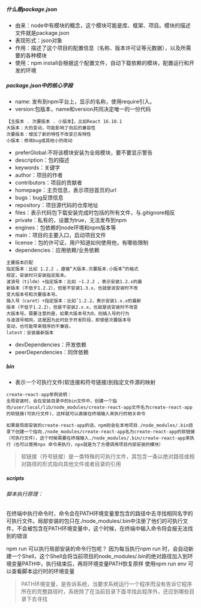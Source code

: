 ##### 什么是package.json
- 由来：node中有模块的概念，这个模块可能是库、框架、项目。模块的描述文件就是package.json
- 表现形式：json对象
- 作用：描述了这个项目的配置信息（名称、版本许可证等元数据），以及所需要的各种模块
- 使用：npm install会根据这个配置文件，自动下载依赖的模块，配置运行和开发的环境
##### package.json中的核心字段
- name: 发布到npm平台上，显示的名称，使用require引入。
- version:包版本，name和version共同决定唯一的一份代码
```
【主版本 . 次要版本 . ⼩版本】，⽐如React 16.10.1
⼤版本：⼤的变动，可能影响了向后的兼容性
次要版本：增加了新的特性不改变已有特性
⼩版本：修改bug或其他⼩的改动
```
- preferGlobal:不将该模块安装为全局模块，要不要显示警告
- description：包的描述
- keywords：关键字
- author：项目的作者
- contributors：项目的贡献者
- homepage：主页信息，表示项目首页的url
- bugs：bug反馈信息
- repository：项目源代码的仓库地址
- files：表示代码包下载安装完成时包括的所有文件，与.gitignore相反
- private：私有的，设置为true，无法发布到npm
- engines：包依赖的node环境和npm版本等
- main：项目的主要入口，启动项目文件
- license：包的许可证，用户知道如何使用他，有哪些限制
- dependencies：应⽤依赖/业务依赖
```
主要版本匹配
指定版本：⽐如 1.2.2 ，遵循“⼤版本.次要版本.⼩版本”的格式
规定，安装时只安装指定版本。
波浪号（tilde）+指定版本：⽐如 ~1.2.2 ，表示安装1.2.x的最
新版本（不低于1.2.2），但是不安装1.3.x，也就是说安装时不改
变⼤版本号和次要版本号。
插⼊号（caret）+指定版本：⽐如ˆ1.2.2，表示安装1.x.x的最新
版本（不低于1.2.2），但是不安装2.x.x，也就是说安装时不改变
⼤版本号。需要注意的是，如果⼤版本号为0，则插⼊号的⾏为
与波浪号相同，这是因为此时处于开发阶段，即使是次要版本号
变动，也可能带来程序的不兼容。
latest：安装最新版本
```
- devDependencies：开发依赖
- peerDependencies：同伴依赖
##### bin
- 表示一个可执行文件(软连接和符号链接)到指定文件源的映射
```
create-react-app举例说明：
全局安装时，会在安装目录中的bin文件中，创建一个指向/user/local/lib/node_modules/create-react-app文件名为create-react-app的软链接(可执行文件)，这样就可以直接在终端输入来执行的相关命令

如果是局部安装的create-react-app的话，npm则会在本地项目./node_modules/.bin目录下创建一个指向./node_modules/create-react-app名为create-react-app的软链接（可执行文件），这个时候需要在终端输入./node_modules/.bin/create-react-app来执行（也可以使用npx 命令来执行，npx就是为了方便调用项目内部安装的模块）
```
> 软链接（符号链接）是一类特殊的可执行文件，其包含一条以绝对路径或相对路径的形式指向其他文件或者目录的引用
##### scripts
######  脚本执行原理：
在终端中执行命令时，命令会在PATH环境变量里包含的路径中去寻找相同名字的可执行文件。局部安装的包只在./node_modules/.bin中注册了他们的可执行文件，不会被包含在PATH环境变量中，这个时候，在终端中输入命令将会报无法找到的错误

npm run 可以执行局部安装的命令行包呢？
因为每当执行npm run 时，会自动新建一个Shell，这个Shell会将当前项目的node_modules/.bin的绝对路径加入到环境变量PATH中，执行结束后，再将环境变量PATH恢复原样
使用npm run env 可以查看脚本运行时的环境变量

> PATH环境变量，是告诉系统，当要求系统运行一个程序而没有告诉它程序所在的完整路径时，系统除了在当前目录下面寻找此程序外，还应到哪些目录下去寻找